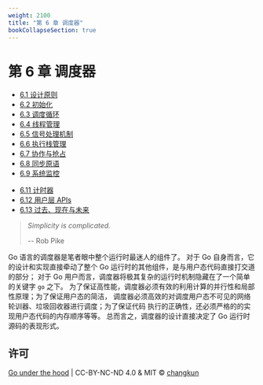 ```yaml
---
weight: 2100
title: "第 6 章 调度器"
bookCollapseSection: true
---
```


# 第 6 章 调度器

- [6.1 设计原则](./basic.md)
- [6.2 初始化](./init.md)
- [6.3 调度循环](./exec.md)
- [6.4 线程管理](./thread.md)
- [6.5 信号处理机制](./signal.md)
- [6.6 执行栈管理](./stack.md)
- [6.7 协作与抢占](./preemption.md)
- [6.8 同步原语](./sync.md)
- [6.9 系统监控](./sysmon.md)
<!-- - [6.10 网络轮询器](./poller.md) -->
- [6.11 计时器](./timer.md)
- [6.12 用户层 APIs](./calls.md)
- [6.13 过去、现在与未来](./history.md)

> _Simplicity is complicated._ 
>
> -- Rob Pike

Go 语言的调度器是笔者眼中整个运行时最迷人的组件了。
对于 Go 自身而言，它的设计和实现直接牵动了整个 Go 运行时的其他组件，是与用户态代码直接打交道的部分；
对于 Go 用户而言，调度器将极其复杂的运行时机制隐藏在了一个简单的关键字 `go` 之下。
为了保证高性能，调度器必须有效的利用计算的并行性和局部性原理；为了保证用户态的简洁，
调度器必须高效的对调度用户态不可见的网络轮训器、垃圾回收器进行调度；为了保证代码
执行的正确性，还必须严格的的实现用户态代码的内存顺序等等。
总而言之，调度器的设计直接决定了 Go 运行时源码的表现形式。

## 许可

[Go under the hood](https://github.com/changkun/go-under-the-hood) | CC-BY-NC-ND 4.0 & MIT &copy; [changkun](https://changkun.de)
